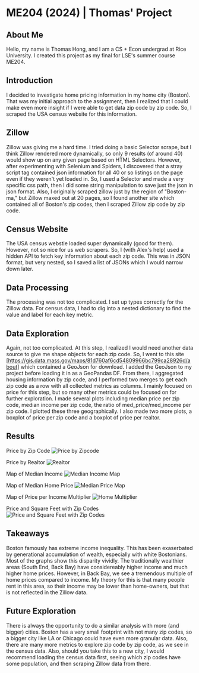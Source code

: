 # ME204 (2024) | Thomas' Project

## About Me 
Hello, my name is Thomas Hong, and I am a CS + Econ undergrad at Rice University. I created this project as my final for LSE's summer course ME204. 

## Introduction

I decided to investigate home pricing information in my home city (Boston). That was my initial approach to the assignment, then I realized that I could make even more insight if I were able to get data zip code by zip code. So, I scraped the USA census website for this information.

## Zillow

Zillow was giving me a hard time. I tried doing a basic Selector scrape, but I think Zillow rendered more dynamically, so only 9 results (of around 40) would show up on any given page based on HTML Selectors. However, after experimenting with Selenium and Spiders, I discovered that a stray script tag contained json information for all 40 or so listings on the page even if they weren't yet loaded in. So, I used a Selector and made a very specific css path, then I did some string manipulation to save just the json in json format. Also, I originally scraped zillow just by the region of "Boston-ma," but Zillow maxed out at 20 pages, so I found another site which contained all of Boston's zip codes, then I scraped Zillow zip code by zip code. 

## Census Website

The USA census webstie loaded super dynamically (good for them). However, not so nice for us web scrapers. So, I (with Alex's help) used a hidden API to fetch key information about each zip code. This was in JSON format, but very nested, so I saved a list of JSONs which I would narrow down later. 

## Data Processing

The processing was not too complicated. I set up types correctly for the Zillow data. For census data, I had to dig into a nested dictionary to find the value and label for each key metric. 

## Data Exploration

Again, not too complicated. At this step, I realized I would need another data source to give me shape objects for each zip code. So, I went to this site [https://gis.data.mass.gov/maps/81d760af6cd54809966bc799ca28926d/about] which contained a GeoJson for download. I added the GeoJson to my project before loading it in as a GeoPandas DF. From there, I aggregated housing information by zip code, and I performed two merges to get each zip code as a row with all collected metrics as columns. I mainly focused on price for this step, but so many other metrics could be focused on for further exploration. I made several plots including median price per zip code, median income per zip code, the ratio of med_price/med_income per zip code. I plotted these three geographically. I also made two more plots, a boxplot of price per zip code and a boxplot of price per realtor. 

## Results
Price by Zip Code
![Price by Zipcode](./figures/zip_prices.svg)

Price by Realtor
![Realtor](./figures/realtor.svg)

Map of Median Income
![Median Income Map](./figures/median_income.svg)


Map of Median Home Price
![Median Price Map](./figures/median_home_price.svg)

Map of Price per Income Multiplier
![Home Multiplier](./figures/home_multiplier.svg)

Price and Square Feet with Zip Codes
![Price and Square Feet with Zip Codes](./figures/sqft_price.svg)


## Takeaways
Boston famously has extreme income inequality. This has been exaserbated by generational accumulation of wealth, especially with white Bostonians. Most of the graphs show this disparity vividly. The traditionally wealthier areas (South End, Back Bay) have considereably higher income and much higher home prices. However, in Back Bay, we see a tremendous multiple of home prices compared to income. My theory for this is that many people rent in this area, so their income may be lower than home-owners, but that is not reflected in the Zillow data. 

## Future Exploration
There is always the opportunity to do a similar analysis with more (and bigger) cities. Boston has a very small footprint with not many zip codes, so a bigger city like LA or Chicago could have even more granular data. Also, there are many more metrics to explore zip code by zip code, as we see in the census data. Also, should you take this to a new city, I would recommend loading the census data first, seeing which zip codes have some population, and then scraping Zillow data from there. 
